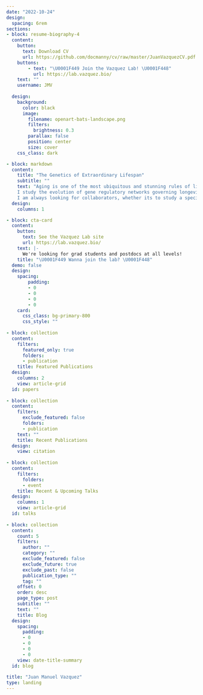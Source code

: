 ```yaml
---
date: "2022-10-24"
design:
  spacing: 6rem
sections:
- block: resume-biography-4
  content:
    button:
      text: Download CV
      url: https://github.com/docmanny/cv/raw/master/JuanVazquezCV.pdf
    buttons:
        - text: "\U0001F449 Join the Vazquez Lab! \U0001F448"
          url: https://lab.vazquez.bio/
    text: ""
    username: JMV
    
  design:
    background:
      color: black
      image:
        filename: openart-bats-landscape.png
        filters:
          brightness: 0.3
        parallax: false
        position: center
        size: cover
    css_class: dark

- block: markdown
  content:
    title: "The Genetics of Extraordinary Lifespan"
    subtitle: ""
    text: "Aging is one of the most ubiquitous and stunning rules of life, affecting all levels of biological organization across the tree of life. The incredible range of lifespans seen across vertebrates provides a rich source for the discovery of new pathways and drug targets for aging-associated diseases including ___cancer___, ___sarcopenia___, and ___dementia___. My work focuses on tackling interdisciplinary questions aging with equally interdisciplinary approaches, ranging from cellular and molecular biology to comparative evolutionary genomics and population genetics.\n\n
    I study the evolution of gene regulatory networks governing longevity-associated traits in extraordinarily long-lived animals to identify new therapeutic pathways for aging-related disease. This involves a combination of _in vitro_, _ex vivo_, and _in sillico_ approaches made possible by combining fieldwork, cellular and molecular biology, and functional genomics to enable studies that would be impossible _in vivo_. This system enables us to not only identify genes and regulatory pathways associated with the evolution of increased or decreased longevity; but also understand how the mechanisms behind these findings in a native context.\n\n
    I am always looking for collaborators, whether its to study a specific facet of aging in bats or whales, or to expand our horizons to new systems - just reach out!"
  design:
    columns: 1

- block: cta-card
  content:
    button:
      text: See the Vazquez Lab site
      url: https://lab.vazquez.bio/
    text: |-
      We're looking for grad students and postdocs at all levels!
    title: "\U0001F449 Wanna join the lab? \U0001F448"
  demo: false
  design:
    spacing:
        padding:
        - 0
        - 0
        - 0
        - 0
    card:
      css_class: bg-primary-800
      css_style: ""
    
- block: collection
  content:
    filters:
      featured_only: true
      folders:
      - publication
    title: Featured Publications
  design:
    columns: 2
    view: article-grid
  id: papers
  
- block: collection
  content:
    filters:
      exclude_featured: false
      folders:
      - publication
    text: ""
    title: Recent Publications
  design:
    view: citation
    
- block: collection
  content:
    filters:
      folders:
      - event
    title: Recent & Upcoming Talks
  design:
    columns: 1
    view: article-grid
  id: talks
  
- block: collection
  content:
    count: 5
    filters:
      author: ""
      category: ""
      exclude_featured: false
      exclude_future: true
      exclude_past: false
      publication_type: ""
      tag: ""
    offset: 0
    order: desc
    page_type: post
    subtitle: ""
    text: ""
    title: Blog
  design:
    spacing:
      padding:
      - 0
      - 0
      - 0
      - 0
    view: date-title-summary
  id: blog
  
title: "Juan Manuel Vazquez"
type: landing
---
```

